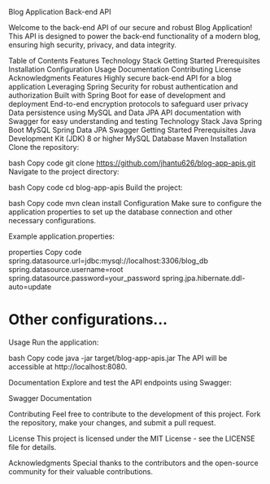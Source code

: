 Blog Application Back-end API


Welcome to the back-end API of our secure and robust Blog Application! This API is designed to power the back-end functionality of a modern blog, ensuring high security, privacy, and data integrity.

Table of Contents
Features
Technology Stack
Getting Started
Prerequisites
Installation
Configuration
Usage
Documentation
Contributing
License
Acknowledgments
Features
Highly secure back-end API for a blog application
Leveraging Spring Security for robust authentication and authorization
Built with Spring Boot for ease of development and deployment
End-to-end encryption protocols to safeguard user privacy
Data persistence using MySQL and Data JPA
API documentation with Swagger for easy understanding and testing
Technology Stack
Java
Spring Boot
MySQL
Spring Data JPA
Swagger
Getting Started
Prerequisites
Java Development Kit (JDK) 8 or higher
MySQL Database
Maven
Installation
Clone the repository:

bash
Copy code
git clone https://github.com/jhantu626/blog-app-apis.git
Navigate to the project directory:

bash
Copy code
cd blog-app-apis
Build the project:

bash
Copy code
mvn clean install
Configuration
Make sure to configure the application properties to set up the database connection and other necessary configurations.

Example application.properties:

properties
Copy code
spring.datasource.url=jdbc:mysql://localhost:3306/blog_db
spring.datasource.username=root
spring.datasource.password=your_password
spring.jpa.hibernate.ddl-auto=update
# Other configurations...
Usage
Run the application:

bash
Copy code
java -jar target/blog-app-apis.jar
The API will be accessible at http://localhost:8080.

Documentation
Explore and test the API endpoints using Swagger:

Swagger Documentation

Contributing
Feel free to contribute to the development of this project. Fork the repository, make your changes, and submit a pull request.

License
This project is licensed under the MIT License - see the LICENSE file for details.

Acknowledgments
Special thanks to the contributors and the open-source community for their valuable contributions.
